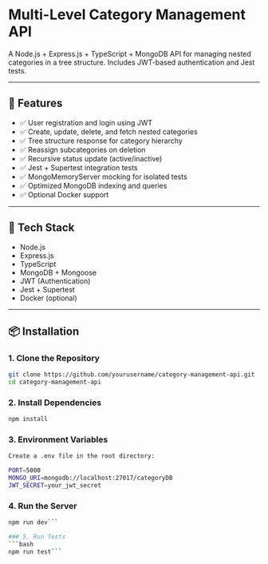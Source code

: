 # Multi-Level Category Management API

A Node.js + Express.js + TypeScript + MongoDB API for managing nested categories in a tree structure. Includes JWT-based authentication and Jest tests.

---

## 🔧 Features

- ✅ User registration and login using JWT
- ✅ Create, update, delete, and fetch nested categories
- ✅ Tree structure response for category hierarchy
- ✅ Reassign subcategories on deletion
- ✅ Recursive status update (active/inactive)
- ✅ Jest + Supertest integration tests
- ✅ MongoMemoryServer mocking for isolated tests
- ✅ Optimized MongoDB indexing and queries
- ✅ Optional Docker support

---

## 🚀 Tech Stack

- Node.js
- Express.js
- TypeScript
- MongoDB + Mongoose
- JWT (Authentication)
- Jest + Supertest
- Docker (optional)

---

## 📦 Installation

### 1. Clone the Repository

```bash
git clone https://github.com/yourusername/category-management-api.git
cd category-management-api
```

### 2. Install Dependencies
```bash
npm install
```

### 3. Environment Variables
```bash
Create a .env file in the root directory:

PORT=5000
MONGO_URI=mongodb://localhost:27017/categoryDB
JWT_SECRET=your_jwt_secret
```

### 4. Run the Server
```bash
npm run dev```

### 5. Run Tests
```bash 
npm run test```
